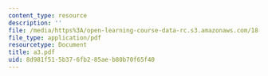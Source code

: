 ```yaml
---
content_type: resource
description: ''
file: /media/https%3A/open-learning-course-data-rc.s3.amazonaws.com/18-433-combinatorial-optimization-fall-2003/8d981f515b376fb285aeb80b70f65f40_a3.pdf
file_type: application/pdf
resourcetype: Document
title: a3.pdf
uid: 8d981f51-5b37-6fb2-85ae-b80b70f65f40
---
```

